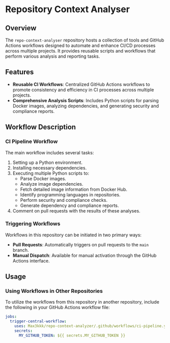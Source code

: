 # Repository Context Analyser

## Overview

The `repo-context-analyser` repository hosts a collection of tools and GitHub Actions workflows designed to automate and enhance CI/CD processes across multiple projects. It provides reusable scripts and workflows that perform various analysis and reporting tasks.

## Features

- **Reusable CI Workflows**: Centralized GitHub Actions workflows to promote consistency and efficiency in CI processes across multiple projects.
- **Comprehensive Analysis Scripts**: Includes Python scripts for parsing Docker images, analyzing dependencies, and generating security and compliance reports.

## Workflow Description

### CI Pipeline Workflow

The main workflow includes several tasks:

1. Setting up a Python environment.
1. Installing necessary dependencies.
1. Executing multiple Python scripts to:
   - Parse Docker images.
   - Analyze image dependencies.
   - Fetch detailed image information from Docker Hub.
   - Identify programming languages in repositories.
   - Perform security and compliance checks.
   - Generate dependency and compliance reports.
1. Comment on pull requests with the results of these analyses.

### Triggering Workflows

Workflows in this repository can be initiated in two primary ways:

- **Pull Requests**: Automatically triggers on pull requests to the `main` branch.
- **Manual Dispatch**: Available for manual activation through the GitHub Actions interface.

## Usage

### Using Workflows in Other Repositories

To utilize the workflows from this repository in another repository, include the following in your GitHub Actions workflow file:

```yaml
jobs:
  trigger-central-workflow:
    uses: Max3kkk/repo-context-analyzer/.github/workflows/ci-pipeline.yml@main
    secrets:
      MY_GITHUB_TOKEN: ${{ secrets.MY_GITHUB_TOKEN }}
```
